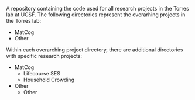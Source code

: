 A repository containing the code used for all research projects in the Torres lab at UCSF. The following directories represent the overarhing projects in the Torres lab:

- MatCog
- Other

Within each overarching project directory, there are additional directories with specific research projects: 

- MatCog
  - Lifecourse SES
  - Household Crowding
- Other
  - Other
